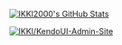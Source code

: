 [![IKKI2000's GitHub Stats](https://github-readme-stats.vercel.app/api?username=IKKI2000&show_icons=true&title_color=00c2d1&text_color=8d634a&icon_color=ff9800&bg_color=fffcf4)](https://github.com/IKKI2000)

[![IKKI/KendoUI-Admin-Site](https://gitee.com/IKKI2000/KendoUI-Admin-Site/widgets/widget_card.svg?colors=00c3d1,424242,535353,383838,d6d6d6,ff9900)](https://gitee.com/IKKI2000/KendoUI-Admin-Site)